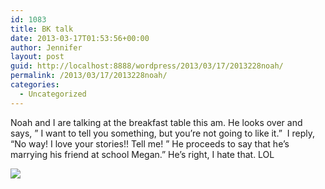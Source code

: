 ```yaml
---
id: 1083
title: BK talk
date: 2013-03-17T01:53:56+00:00
author: Jennifer
layout: post
guid: http://localhost:8888/wordpress/2013/03/17/2013228noah/
permalink: /2013/03/17/2013228noah/
categories:
  - Uncategorized
---
```

Noah and I are talking at the breakfast table this am. He looks over and says, &#8221; I want to tell you something, but you&#8217;re not going to like it.&#8221; &nbsp;I reply, &#8220;No way! I love your stories!! Tell me! &#8221; He proceeds to say that he&#8217;s marrying his friend at school Megan.&#8221; He&#8217;s right, I hate that. LOL

<div class="image-gallery-wrapper">
  <p>
    <img src="http://static1.squarespace.com/static/50db6bb3e4b015296cd43789/50dfa5b1e4b0dc6320e0b5ea/51238541e4b02be7ede24a28/1363551134807/IMG_1476.jpg" />
  </p>
</div>